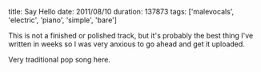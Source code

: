 title: Say Hello
date: 2011/08/10
duration: 137873
tags: ['malevocals', 'electric', 'piano', 'simple', 'bare']

This is not a finished or polished track, but it's probably the best thing I've written in weeks so I was very anxious to go ahead and get it uploaded.

Very traditional pop song here.
